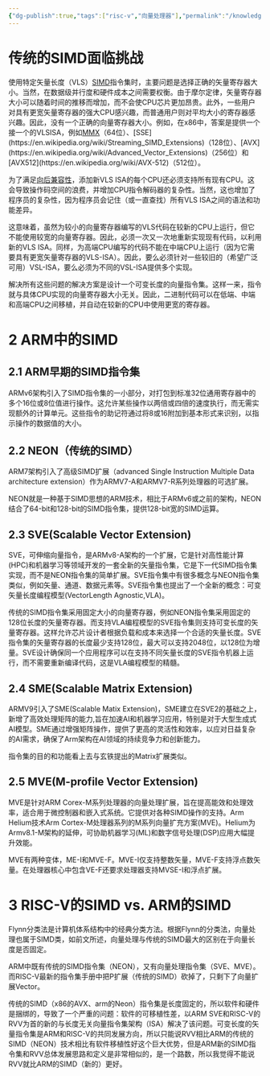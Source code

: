 ```yaml
---
{"dg-publish":true,"tags":["risc-v","向量处理器"],"permalink":"/knowledge point/RISC-V INS/RISC-V Vector扩展对比ARM SIMD指令集/","dgPassFrontmatter":true}
---
```


# 传统的SIMD面临挑战

使用特定矢量长度（VLS）[SIMD](https://en.wikipedia.org/wiki/SIMD)指令集时，主要问题是选择正确的矢量寄存器大小。当然，在数据级并行度和硬件成本之间需要权衡。由于摩尔定律，矢量寄存器大小可以随着时间的推移而增加，而不会使CPU芯片更加昂贵。此外，一些用户对具有更宽矢量寄存器的强大CPU感兴趣，而普通用户则对平均大小的寄存器感兴趣。因此，没有一个正确的向量寄存器大小。例如，在x86中，答案是提供一个接一个的VLSISA，例如[MMX](https://en.wikipedia.org/wiki/MMX_(instruction_set))（64位）、[SSE](https://en.wikipedia.org/wiki/Streaming_SIMD_Extensions)（128位）、[AVX](https://en.wikipedia.org/wiki/Advanced_Vector_Extensions)（256位）和[AVX512](https://en.wikipedia.org/wiki/AVX-512)（512位）。

为了满足[向后兼容性](https://en.wikipedia.org/wiki/Backward_compatibility)，添加新VLS ISA的每个CPU还必须支持所有现有CPU。这会导致操作码空间的浪费，并增加CPU指令解码器的复杂性。当然，这也增加了程序员的复杂性，因为程序员会记住（或一直查找）所有VLS ISA之间的语法和功能差异。

这意味着，虽然为较小的向量寄存器编写的VLS代码在较新的CPU上运行，但它不能使用较宽的向量寄存器。因此，必须一次又一次地重新实现现有代码，以利用新的VLS ISA。同样，为高端CPU编写的代码不能在中端CPU上运行（因为它需要具有更宽矢量寄存器的VLS-ISA）。因此，要么必须针对一些较旧的（希望广泛可用）VSL-ISA，要么必须为不同的VSL-ISA提供多个实现。

解决所有这些问题的解决方案是设计一个可变长度的向量指令集。这样一来，指令就与具体CPU实现的向量寄存器大小无关。因此，二进制代码可以在低端、中端和高端CPU之间移植，并自动在较新的CPU中使用更宽的寄存器。

# 2 ARM中的SIMD

## 2.1 ARM早期的SIMD指令集

ARMv6架构引入了SIMD指令集的一小部分，对打包到标准32位通用寄存器中的多个16位或8位值进行操作。这允许某些操作以两倍或四倍的速度执行，而无需实现额外的计算单元。这些指令的助记符通过将8或16附加到基本形式来识别，以指示操作的数据值的大小。

## 2.2 NEON（传统的SIMD）

ARM7架构引入了高级SIMD扩展（advanced Single Instruction Multiple Data architecture extension）作为ARMV7-A和ARMV7-R系列处理器的可选扩展。

NEON就是一种基于SIMD思想的ARM技术，相比于ARMv6或之前的架构，NEON结合了64-bit和128-bit的SIMD指令集，提供128-bit宽的SIMD运算。

## 2.3 SVE(Scalable Vector Extension)

SVE，可伸缩向量指令，是ARMv8-A架构的一个扩展，它是针对高性能计算(HPC)和机器学习等领域开发的一套全新的矢量指令集，它是下一代SIMD指令集实现，而不是NEON指令集的简单扩展。SVE指令集中有很多概念与NEON指令集类似，例如矢量、通道、数据元素等。SVE指令集也提出了一个全新的概念：可变矢量长度编程模型(VectorLength Agnostic,VLA)。

传统的SIMD指令集采用固定大小的向量寄存器，例如NEON指令集采用固定的128位长度的矢量寄存器。而支持VLA编程模型的SVE指令集则支持可变长度的矢量寄存器。这样允许芯片设计者根据负载和成本来选择一个合适的失量长度。SVE指令集的矢量寄存器的长度最少支持128位，最大可以支持2048位，以128位为增量。SVE设计确保同一个应用程序可以在支持不同矢量长度的SVE指令机器上运行，而不需要重新编译代码，这是VLA编程模型的精髓。

## 2.4 SME(Scalable Matrix Extension)

ARMV9引入了SME(Scalable Matix Extension)，SME建立在SVE2的基础之上，新增了高效处理矩阵的能力,旨在加速AI和机器学习应用，特别是对于大型生成式AI模型。SME通过增强矩阵操作，提供了更高的灵活性和效率，以应对日益复杂的AI需求，确保了Arm架构在AI领域的持续竞争力和创新能力。

指令集的目的和功能看上去与玄铁提出的Matrix扩展类似。

## 2.5 MVE(M-profile Vector Extension)

MVE是针对ARM Corex-M系列处理器的向量处理扩展，旨在提高能效和处理效率，适合用于微控制器和嵌入式系统。它提供对各种SIMD操作的支持。Arm Helium技术Arm Cortex-M处理器系列的M系列向量扩充方案(MVE)。Helium为Armv8.1-M架构的延伸，可协助机器学习(ML)和数字信号处理(DSP)应用大幅提升效能。

MVE有两种变体，ME-I和MVE-F。MVE-I仅支持整数矢量，MVE-F支持浮点数矢量。在处理器核心中包含VE-F还要求处理器支持MVSE-I和浮点扩展。

# 3 RISC-V的SIMD vs. ARM的SIMD

Flynn分类法是计算机体系结构中的经典分类方法。根据Flynn的分类法，向量处理也属于SIMD类，如前文所述，向量处理与传统的SIMD最大的区别在于向量长度是否固定。

ARM中既有传统的SIMD指令集（NEON），又有向量处理指令集（SVE、MVE）。而RISC-V最新的指令集手册中把P扩展（传统的SIMD）砍掉了，只剩下了向量扩展Vector。

传统的SIMD（x86的AVX、arm的Neon）指令集是长度固定的，所以软件和硬件是捆绑的，导致了一个严重的问题：软件的可移植性差，以ARM SVE和RISC-V的RVV为首的新的与长度无关向量指令集架构（ISA）解决了该问题。可变长度的矢量指令集是ARM和RISC-V的共同发展方向，所以只能说RVV相比ARM的传统的SIMD（NEON）技术相比有软件移植性好这个巨大优势，但是ARM新的SIMD指令集和RVV总体发展思路和定义是非常相似的，是一个路数，所以我觉得不能说RVV就比ARM的SIMD（新的）更好。